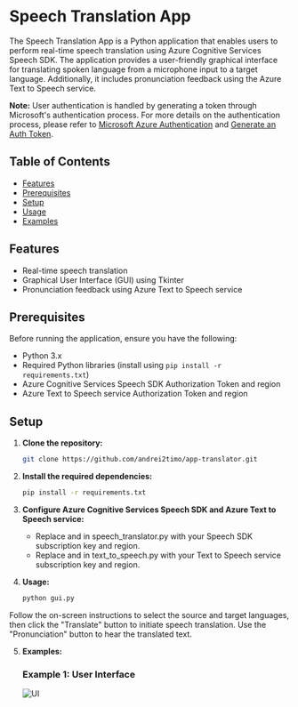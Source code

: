 # Speech Translation App

The Speech Translation App is a Python application that enables users to perform real-time speech translation using Azure Cognitive Services Speech SDK. The application provides a user-friendly graphical interface for translating spoken language from a microphone input to a target language. Additionally, it includes pronunciation feedback using the Azure Text to Speech service.

**Note:** User authentication is handled by generating a token through Microsoft's authentication process. For more details on the authentication process, please refer to [Microsoft Azure Authentication](https://docs.microsoft.com/en-us/azure/cognitive-services/authentication?tabs=python) and [Generate an Auth Token](https://learn.microsoft.com/en-us/azure/energy-data-services/how-to-generate-auth-token).

## Table of Contents

- [Features](#features)
- [Prerequisites](#prerequisites)
- [Setup](#setup)
- [Usage](#usage)
- [Examples](#examples)


## Features

- Real-time speech translation
- Graphical User Interface (GUI) using Tkinter
- Pronunciation feedback using Azure Text to Speech service

## Prerequisites

Before running the application, ensure you have the following:

- Python 3.x
- Required Python libraries (install using `pip install -r requirements.txt`)
- Azure Cognitive Services Speech SDK Authorization Token and region
- Azure Text to Speech service Authorization Token and region

## Setup

1. **Clone the repository:**

   ```bash
   git clone https://github.com/andrei2timo/app-translator.git

2. **Install the required dependencies:**
   ```bash
   pip install -r requirements.txt

3. **Configure Azure Cognitive Services Speech SDK and Azure Text to Speech service:**
   - Replace <your-speech-sdk-key> and <your-speech-sdk-region> in speech_translator.py with your Speech SDK subscription key and region.
   - Replace <your-text-to-speech-key> and <your-text-to-speech-region> in text_to_speech.py with your Text to Speech service subscription key and region.

4. **Usage:**
   
   ```bash
   python gui.py
   
Follow the on-screen instructions to select the source and target languages, then click the "Translate" button to initiate speech translation. Use the "Pronunciation" button to hear the translated text.

5. **Examples:**
   ### Example 1: User Interface
      ![UI](./images/main-interface.png)
